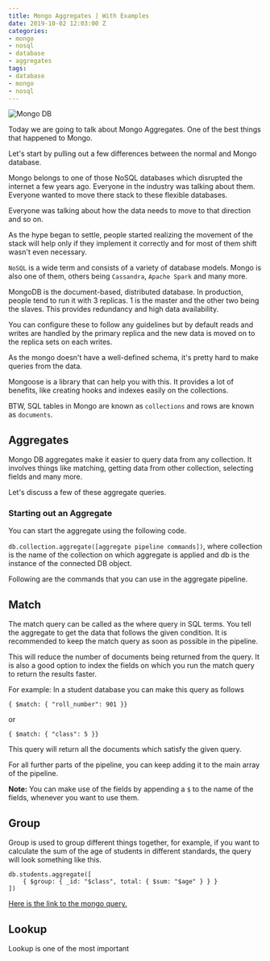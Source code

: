 ```yaml
---
title: Mongo Aggregates | With Examples
date: 2019-10-02 12:03:00 Z
categories:
- mongo
- nosql
- database
- aggregates
tags:
- database
- mongo
- nosql
---
```


![Mongo DB](https://webassets.mongodb.com/_com_assets/cms/mongodb_logo1-76twgcu2dm.png)

Today we are going to talk about Mongo Aggregates. One of the best things that happened to Mongo.


Let's start by pulling out a few differences between the normal and Mongo database.


Mongo belongs to one of those NoSQL databases which disrupted the internet a few years ago. Everyone in the industry was talking about them. Everyone wanted to move there stack to these flexible databases.


Everyone was talking about how the data needs to move to that direction and so on.


As the hype began to settle, people started realizing the movement of the stack will help only if they implement it correctly and for most of them shift wasn't even necessary.


`NoSQL` is a wide term and consists of a variety of database models. Mongo is also one of them, others being `Cassandra`, `Apache Spark` and many more.


MongoDB is the document-based, distributed database. In production, people tend to run it with 3 replicas. 1 is the master and the other two being the slaves. This provides redundancy and high data availability.


You can configure these to follow any guidelines but by default reads and writes are handled by the primary replica and the new data is moved on to the replica sets on each writes.


As the mongo doesn't have a well-defined schema, it's pretty hard to make queries from the data.


Mongoose is a library that can help you with this. It provides a lot of benefits, like creating hooks and indexes easily on the collections.


BTW, SQL tables in Mongo are known as `collections` and rows are known as `documents`.


## Aggregates

Mongo DB aggregates make it easier to query data from any collection. It involves things like matching, getting data from other collection, selecting fields and many more.

Let's discuss a few of these aggregate queries.

### Starting out an Aggregate

You can start the aggregate using the following code.

`db.collection.aggregate([aggregate pipeline commands])`, where collection is the name of the collection on which aggregate is applied and db is the instance of the connected DB object.

Following are the commands that you can use in the aggregate pipeline.

## Match

The match query can be called as the where query in SQL terms. You tell the aggregate to get the data that follows the given condition. It is recommended to keep the match query as soon as possible in the pipeline.


This will reduce the number of documents being returned from the query. It is also a good option to index the fields on which you run the match query to return the results faster.


For example: In a student database you can make this query as follows


`{ $match: { "roll_number": 901 }}`


or


`{ $match: { "class": 5 }}`


This query will return all the documents which satisfy the given query.


For all further parts of the pipeline, you can keep adding it to the main array of the pipeline.



**Note:** You can make use of the fields by appending a `$` to the name of the fields, whenever you want to use them.


## Group


Group is used to group different things together, for example, if you want to calculate the sum of the age of students in different standards, the query will look something like this.


```
db.students.aggregate([
    { $group: { _id: "$class", total: { $sum: "$age" } } }
])
```


[Here is the link to the mongo query.](https://mongoplayground.net/p/-1e-TS53Tzf)


## Lookup

Lookup is one of the most important

